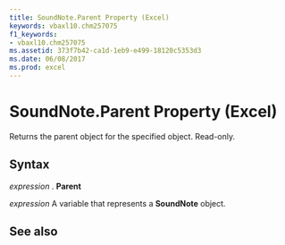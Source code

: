 ```yaml
---
title: SoundNote.Parent Property (Excel)
keywords: vbaxl10.chm257075
f1_keywords:
- vbaxl10.chm257075
ms.assetid: 373f7b42-ca1d-1eb9-e499-18120c5353d3
ms.date: 06/08/2017
ms.prod: excel
---
```



# SoundNote.Parent Property (Excel)

Returns the parent object for the specified object. Read-only.


## Syntax

 _expression_ . **Parent**

 _expression_ A variable that represents a **SoundNote** object.


## See also



